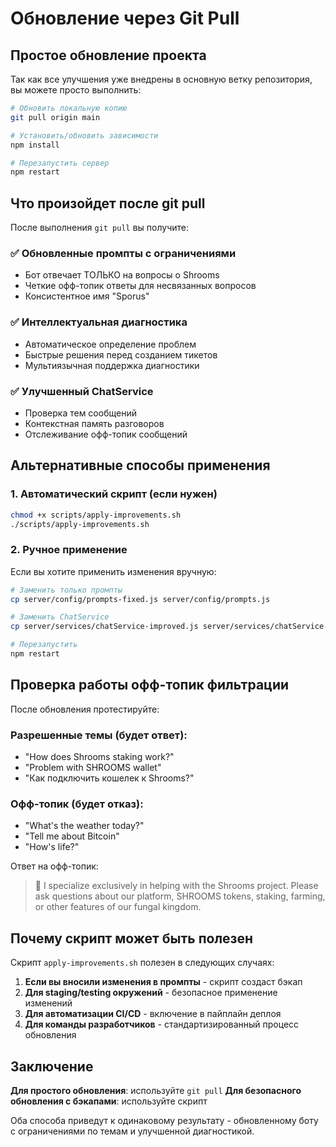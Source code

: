 # Обновление через Git Pull

## Простое обновление проекта

Так как все улучшения уже внедрены в основную ветку репозитория, вы можете просто выполнить:

```bash
# Обновить локальную копию
git pull origin main

# Установить/обновить зависимости
npm install

# Перезапустить сервер
npm restart
```

## Что произойдет после git pull

После выполнения `git pull` вы получите:

### ✅ Обновленные промпты с ограничениями
- Бот отвечает ТОЛЬКО на вопросы о Shrooms
- Четкие офф-топик ответы для несвязанных вопросов
- Консистентное имя "Sporus"

### ✅ Интеллектуальная диагностика  
- Автоматическое определение проблем
- Быстрые решения перед созданием тикетов
- Мультиязычная поддержка диагностики

### ✅ Улучшенный ChatService
- Проверка тем сообщений
- Контекстная память разговоров
- Отслеживание офф-топик сообщений

## Альтернативные способы применения

### 1. Автоматический скрипт (если нужен)
```bash
chmod +x scripts/apply-improvements.sh
./scripts/apply-improvements.sh
```

### 2. Ручное применение
Если вы хотите применить изменения вручную:

```bash
# Заменить только промпты
cp server/config/prompts-fixed.js server/config/prompts.js

# Заменить ChatService
cp server/services/chatService-improved.js server/services/chatService.js

# Перезапустить
npm restart
```

## Проверка работы офф-топик фильтрации

После обновления протестируйте:

### Разрешенные темы (будет ответ):
- "How does Shrooms staking work?"
- "Problem with SHROOMS wallet"  
- "Как подключить кошелек к Shrooms?"

### Офф-топик (будет отказ):
- "What's the weather today?" 
- "Tell me about Bitcoin"
- "How's life?"

Ответ на офф-топик:
> 🍄 I specialize exclusively in helping with the Shrooms project. Please ask questions about our platform, SHROOMS tokens, staking, farming, or other features of our fungal kingdom.

## Почему скрипт может быть полезен

Скрипт `apply-improvements.sh` полезен в следующих случаях:

1. **Если вы вносили изменения в промпты** - скрипт создаст бэкап
2. **Для staging/testing окружений** - безопасное применение изменений  
3. **Для автоматизации CI/CD** - включение в пайплайн деплоя
4. **Для команды разработчиков** - стандартизированный процесс обновления

## Заключение

**Для простого обновления**: используйте `git pull`
**Для безопасного обновления с бэкапами**: используйте скрипт

Оба способа приведут к одинаковому результату - обновленному боту с ограничениями по темам и улучшенной диагностикой.
